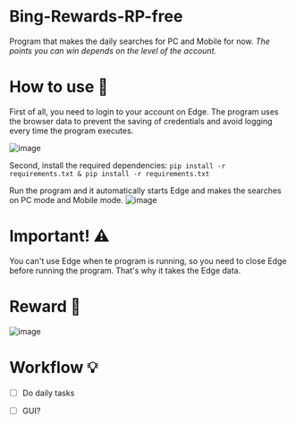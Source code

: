 # Bing-Rewards-RP-free
Program that makes the daily searches for PC and Mobile for now.
*The points you can win depends on the level of the account.*

# How to use 📝
First of all, you need to login to your account on Edge. The program uses the browser data to prevent the saving of credentials and avoid logging every time the program executes.

![image](https://user-images.githubusercontent.com/57575090/160806521-50ecacf6-cda4-4aaf-9a15-e9bd0f059bed.png)

Second, install the required dependencies: `pip install -r requirements.txt & pip install -r requirements.txt`

Run the program and it automatically starts Edge and makes the searches on PC mode and Mobile mode.
![image](https://user-images.githubusercontent.com/57575090/161355998-0e6b8362-dfc1-4833-aa55-0834368db183.png)

# Important! ⚠️
You can't use Edge when te program is running, so you need to close Edge before running the program.
That's why it takes the Edge data.

# Reward 🥵
![image](https://user-images.githubusercontent.com/57575090/161355891-71f72e14-1695-4193-96b8-a83f85956a8e.png)

# Workflow 💡
- [ ] Do daily tasks
- [ ] GUI?


